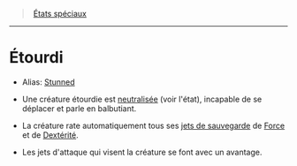 ﻿> [États spéciaux](hd_conditions.md)

---

# Étourdi

- Alias: [Stunned](srd_conditions_stunned.md)

* Une créature étourdie est [neutralisée](hd_conditions_neutralise.md) (voir l'état), incapable de se déplacer et parle en balbutiant.

* La créature rate automatiquement tous ses [jets de sauvegarde](hd_abilities_jets_de_sauvegarde.md) de [Force](hd_abilities_strength.md) et de [Dextérité](hd_abilities_dexterity.md).

* Les jets d'attaque qui visent la créature se font avec un avantage.

